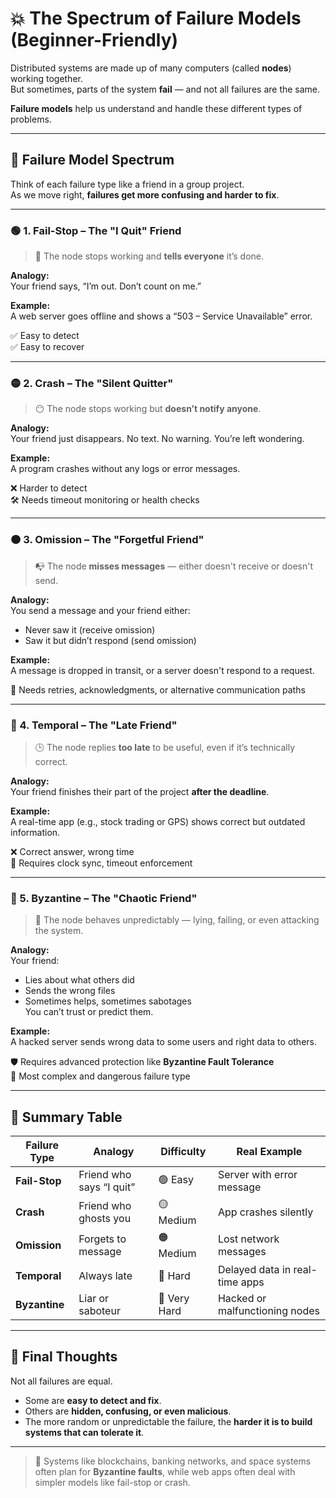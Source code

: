 # 💥 The Spectrum of Failure Models (Beginner-Friendly)

Distributed systems are made up of many computers (called **nodes**) working together.  
But sometimes, parts of the system **fail** — and not all failures are the same.

**Failure models** help us understand and handle these different types of problems.

---

## 🌈 Failure Model Spectrum

Think of each failure type like a friend in a group project.  
As we move right, **failures get more confusing and harder to fix**.

---

### 🟢 1. Fail-Stop – The "I Quit" Friend

> 🔌 The node stops working and **tells everyone** it’s done.

**Analogy:**  
Your friend says, “I’m out. Don’t count on me.”

**Example:**  
A web server goes offline and shows a “503 – Service Unavailable” error.

✅ Easy to detect  
✅ Easy to recover

---

### 🟡 2. Crash – The "Silent Quitter"

> 😶 The node stops working but **doesn’t notify anyone**.

**Analogy:**  
Your friend just disappears. No text. No warning. You’re left wondering.

**Example:**  
A program crashes without any logs or error messages.

❌ Harder to detect  
🛠 Needs timeout monitoring or health checks

---

### 🟠 3. Omission – The "Forgetful Friend"

> 📭 The node **misses messages** — either doesn't receive or doesn't send.

**Analogy:**  
You send a message and your friend either:
- Never saw it (receive omission)
- Saw it but didn’t respond (send omission)

**Example:**  
A message is dropped in transit, or a server doesn't respond to a request.

🧠 Needs retries, acknowledgments, or alternative communication paths

---

### 🔵 4. Temporal – The "Late Friend"

> 🕒 The node replies **too late** to be useful, even if it’s technically correct.

**Analogy:**  
Your friend finishes their part of the project **after the deadline**.

**Example:**  
A real-time app (e.g., stock trading or GPS) shows correct but outdated information.

❌ Correct answer, wrong time  
🧠 Requires clock sync, timeout enforcement

---

### 🔴 5. Byzantine – The "Chaotic Friend"

> 🎲 The node behaves unpredictably — lying, failing, or even attacking the system.

**Analogy:**  
Your friend:
- Lies about what others did  
- Sends the wrong files  
- Sometimes helps, sometimes sabotages  
You can’t trust or predict them.

**Example:**  
A hacked server sends wrong data to some users and right data to others.

🛡️ Requires advanced protection like **Byzantine Fault Tolerance**  
🚨 Most complex and dangerous failure type

---

## 🧠 Summary Table

| Failure Type       | Analogy                    | Difficulty | Real Example                           |
|--------------------|----------------------------|------------|----------------------------------------|
| **Fail-Stop**       | Friend who says “I quit”   | 🟢 Easy     | Server with error message              |
| **Crash**           | Friend who ghosts you      | 🟡 Medium   | App crashes silently                   |
| **Omission**        | Forgets to message         | 🟠 Medium   | Lost network messages                  |
| **Temporal**        | Always late                | 🔵 Hard     | Delayed data in real-time apps         |
| **Byzantine**       | Liar or saboteur           | 🔴 Very Hard| Hacked or malfunctioning nodes         |

---

## 📌 Final Thoughts

Not all failures are equal.  
- Some are **easy to detect and fix**.
- Others are **hidden, confusing, or even malicious**.
- The more random or unpredictable the failure, the **harder it is to build systems that can tolerate it**.

---

> 🔐 Systems like blockchains, banking networks, and space systems often plan for **Byzantine faults**, while web apps often deal with simpler models like fail-stop or crash.

